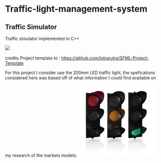 # Traffic-light-management-system
## Traffic Simulator

Traffic simulator implemented in C++

![](https://media.giphy.com/media/ifXVEva4ksUVCz5vRn/giphy.gif)

credits Project template to : <https://github.com/lutrarutra/SFML-Project-Template>

<p>For this project I consider use the 200mm LED traffic light, the spefications 
considered here was  based off of what information I could find available on 
my research of the markets models. <img src="assets/200mm_LED_traffic_light.jpg" width="50%"> </p>